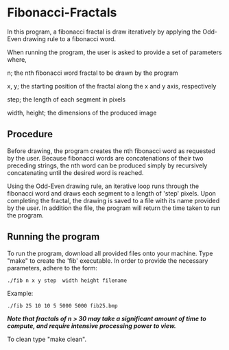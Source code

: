 # Fibonacci-Fractals

In this program, a fibonacci fractal is draw iteratively by applying the Odd-Even drawing rule to a fibonacci word.

When running the program, the user is asked to provide a set of parameters where,

n; the nth fibonacci word fractal to be drawn by the program

x, y; the starting position of the fractal along the x and y axis, respectively

step; the length of each segment in pixels

width, height; the dimensions of the produced image

## Procedure

Before drawing, the program creates the nth fibonacci word as requested by the user. Because fibonacci words are concatenations of their two preceding strings, the nth word can be produced simply by recursively concatenating until the desired word is reached.

Using the Odd-Even drawing rule, an iterative loop runs through the fibonacci word and draws each segment to a length of 'step' pixels. Upon completing the fractal, the drawing is saved to a file with its name provided by the user. In addition the file, the program will return the time taken to run the program.  

## Running the program

To run the program, download all provided files onto your machine. Type "make" to create the 'fib' executable. In order to provide the necessary parameters, adhere to the form:

```
./fib n x y step  width height filename
```
Example:

```
./fib 25 10 10 5 5000 5000 fib25.bmp
```

***Note that fractals of n > 30 may take a significant amount of time to compute, and require intensive processing power to view.***

To clean type "make clean".
